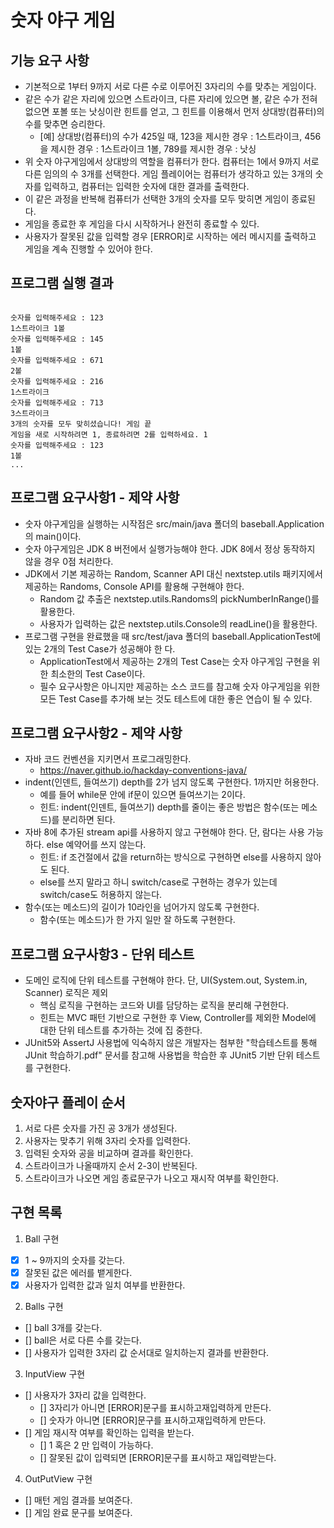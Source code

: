 # 숫자 야구 게임
## 기능 요구 사항
- 기본적으로 1부터 9까지 서로 다른 수로 이루어진 3자리의 수를 맞추는 게임이다.
- 같은 수가 같은 자리에 있으면 스트라이크, 다른 자리에 있으면 볼, 같은 수가 전혀 없으면 포볼 또는 낫싱이란 힌트를 얻고, 
  그 힌트를 이용해서 먼저 상대방(컴퓨터)의 수를 맞추면 승리한다.
  - [예] 상대방(컴퓨터)의 수가 425일 때, 123을 제시한 경우 : 1스트라이크, 456을 제시한 경우 : 1스트라이크 1볼, 789를 제시한 경우 : 낫싱
- 위 숫자 야구게임에서 상대방의 역할을 컴퓨터가 한다. 컴퓨터는 1에서 9까지 서로 다른 임의의 수 3개를 선택한다. 
  게임 플레이어는 컴퓨터가 생각하고 있는 3개의 숫자를 입력하고, 컴퓨터는 입력한 숫자에 대한 결과를 출력한다.
- 이 같은 과정을 반복해 컴퓨터가 선택한 3개의 숫자를 모두 맞히면 게임이 종료된다.
- 게임을 종료한 후 게임을 다시 시작하거나 완전히 종료할 수 있다.
- 사용자가 잘못된 값을 입력할 경우 [ERROR]로 시작하는 에러 메시지를 출력하고 게임을 계속 진행할 수 있어야 한다.

## 프로그램 실행 결과
<pre><code>
숫자를 입력해주세요 : 123 
1스트라이크 1볼
숫자를 입력해주세요 : 145 
1볼
숫자를 입력해주세요 : 671 
2볼
숫자를 입력해주세요 : 216 
1스트라이크
숫자를 입력해주세요 : 713
3스트라이크
3개의 숫자를 모두 맞히셨습니다! 게임 끝
게임을 새로 시작하려면 1, 종료하려면 2를 입력하세요. 1
숫자를 입력해주세요 : 123
1볼
...
</code></pre>

## 프로그램 요구사항1 - 제약 사항
- 숫자 야구게임을 실행하는 시작점은 src/main/java 폴더의 baseball.Application의 main()이다.
- 숫자 야구게임은 JDK 8 버전에서 실행가능해야 한다. JDK 8에서 정상 동작하지 않을 경우 0점 처리한다.
- JDK에서 기본 제공하는 Random, Scanner API 대신 nextstep.utils 패키지에서 제공하는 Randoms, Console API를
활용해 구현해야 한다.
  -  Random 값 추출은 nextstep.utils.Randoms의 pickNumberInRange()를 활용한다.
  - 사용자가 입력하는 값은 nextstep.utils.Console의 readLine()을 활용한다.
- 프로그램 구현을 완료했을 때 src/test/java 폴더의 baseball.ApplicationTest에 있는 2개의 Test Case가 성공해야 한 다.
  - ApplicationTest에서 제공하는 2개의 Test Case는 숫자 야구게임 구현을 위한 최소한의 Test Case이다.
  - 필수 요구사항은 아니지만 제공하는 소스 코드를 참고해 숫자 야구게임을 위한 모든 Test Case를 추가해 보는 것도 테스트에 대한 좋은 연습이 될 수 있다.


## 프로그램 요구사항2 - 제약 사항
- 자바 코드 컨벤션을 지키면서 프로그래밍한다.
  - https://naver.github.io/hackday-conventions-java/
- indent(인덴트, 들여쓰기) depth를 2가 넘지 않도록 구현한다. 1까지만 허용한다.
  - 예를 들어 while문 안에 if문이 있으면 들여쓰기는 2이다.
  - 힌트: indent(인덴트, 들여쓰기) depth를 줄이는 좋은 방법은 함수(또는 메소드)를 분리하면 된다.
- 자바 8에 추가된 stream api를 사용하지 않고 구현해야 한다. 단, 람다는 사용 가능하다. else 예약어를 쓰지 않는다.
  - 힌트: if 조건절에서 값을 return하는 방식으로 구현하면 else를 사용하지 않아도 된다.
  - else를 쓰지 말라고 하니 switch/case로 구현하는 경우가 있는데 switch/case도 허용하지 않는다.
- 함수(또는 메소드)의 길이가 10라인을 넘어가지 않도록 구현한다.
  - 함수(또는 메소드)가 한 가지 일만 잘 하도록 구현한다.

## 프로그램 요구사항3 - 단위 테스트
- 도메인 로직에 단위 테스트를 구현해야 한다. 단, UI(System.out, System.in, Scanner) 로직은 제외
  - 핵심 로직을 구현하는 코드와 UI를 담당하는 로직을 분리해 구현한다.
  - 힌트는 MVC 패턴 기반으로 구현한 후 View, Controller를 제외한 Model에 대한 단위 테스트를 추가하는 것에 집 중한다.
- JUnit5와 AssertJ 사용법에 익숙하지 않은 개발자는 첨부한 "학습테스트를 통해 JUnit 학습하기.pdf" 문서를 참고해 사용법을 학습한 후 JUnit5 기반 단위 테스트를 구현한다.

## 숫자야구 플레이 순서
1. 서로 다른 숫자를 가진 공 3개가 생성된다.
2. 사용자는 맞추기 위해 3자리 숫자를 입력한다.
3. 입력된 숫자와 공을 비교하며 결과를 확인한다.
4. 스트라이크가 나올때까지 순서 2-3이 반복된다.
5. 스트라이크가 나오면 게임 종료문구가 나오고 재시작 여부를 확인한다. 

## 구현 목록
1. Ball 구현
  - [x] 1 ~ 9까지의 숫자를 갖는다.
  - [x] 잘못된 값은 에러를 뱉게한다.
  - [x] 사용자가 입력한 값과 일치 여부를 반환한다.

2. Balls 구현
  - [] ball 3개를 갖는다.
  - [] ball은 서로 다른 수를 갖는다. 
  - [] 사용자가 입력한 3자리 값 순서대로 일치하는지 결과를 반환한다.

3. InputView 구현
  - [] 사용자가 3자리 값을 입력한다.
    - [] 3자리가 아니면 [ERROR]문구를 표시하고재입력하게 만든다.
    - [] 숫자가 아니면 [ERROR]문구를 표시하고재입력하게 만든다.
  - [] 게임 재시작 여부를 확인하는 입력을 받는다.
    - [] 1 혹은 2 만 입력이 가능하다.
    - [] 잘못된 값이 입력되면 [ERROR]문구를 표시하고 재입력받는다.
  
4. OutPutView 구현
  - [] 매턴 게임 결과를 보여준다.
  - [] 게임 완료 문구를 보여준다.

 